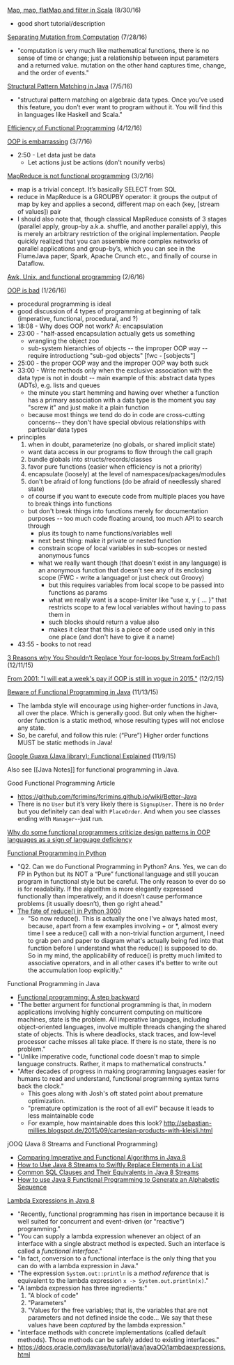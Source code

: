 [Map, map, flatMap and filter in Scala](http://www.brunton-spall.co.uk/post/2011/12/02/map-map-and-flatmap-in-scala/) (8/30/16)
* good short tutorial/description

[Separating Mutation from Computation](http://xen.garden/wp/?p=8) (7/28/16)
* "computation is very much like mathematical functions, there is no sense of time or change; just a relationship between input parameters and a returned value. mutation on the other hand captures time, change, and the order of events."

[Structural Pattern Matching in Java](http://blog.higher-order.com/blog/2009/08/21/structural-pattern-matching-in-java/) (7/5/16)
* "structural pattern matching on algebraic data types. Once you’ve used this feature, you don’t ever want to program without it. You will find this in languages like Haskell and Scala."

[Efficiency of Functional Programming](http://stackoverflow.com/questions/1990464/efficiency-of-purely-functional-programming) (4/12/16)

[OOP is embarrassing](https://www.youtube.com/watch?v=IRTfhkiAqPw&app=desktop) (3/7/16)
* 2:50 - Let data just be data
  * Let actions just be actions (don't nounify verbs)

[MapReduce is not functional programming](https://medium.com/@jkff/mapreduce-is-not-functional-programming-39109a4ba7b2#.c42eic180) (3/2/16)
* map is a trivial concept. It’s basically SELECT from SQL
* reduce in MapReduce is a GROUPBY operator: it groups the output of map by key and applies a second, different map on each (key, [stream of values]) pair
* I should also note that, though classical MapReduce consists of 3 stages (parallel apply, group-by a.k.a. shuffle, and another parallel apply), this is merely an arbitrary restriction of the original implementation.
People quickly realized that you can assemble more complex networks of parallel applications and group-by’s, which you can see in the FlumeJava paper, Spark, Apache Crunch etc., and finally of course in Dataflow.

[Awk, Unix, and functional programming](http://trevorjim.com/awk-unix-and-functional-programming/) (2/6/16)

[OOP is bad](https://www.youtube.com/watch?v=QM1iUe6IofM) (1/26/16)
* procedural programming is ideal
* good discussion of 4 types of programming at beginning of talk (imperative, functional, procedural, and ?)
* 18:08 - Why does OOP not work?  A: encapsulation
* 23:00 - "half-assed encapsulation actually gets us something
  * wrangling the object zoo
  * sub-system hierarchies of objects -- the improper OOP way -- require introductiong "sub-god objects" [fwc - [sobjects"]
* 25:00 - the proper OOP way and the improper OOP way both suck
* 33:00 - Write methods only when the exclusive association with the data type is not in doubt -- main example of this: abstract data types (ADTs), e.g. lists and queues
  * the minute you start hemming and hawing over whether a function has a primary association with a data type is the moment you say "screw it" and just make it a plain function
  * because most things we tend do do in code are cross-cutting concerns-- they don't have special obvious relationships with particular data types
* principles
  1. when in doubt, parameterize (no globals, or shared implicit state)
    * want data access in our programs to flow through the call graph
  2. bundle globals into structs/records/classes
  3. favor pure functions (easier when efficiency is not a priority)
  4. encapsulate (loosely) at the level of namespaces/packages/modules
  5. don't be afraid of long functions (do be afraid of needlessly shared state)
    * of course if you want to execute code from multiple places you have to break things into functions
    * but don't break things into functions merely for documentation purposes -- too much code floating around, too much API to search through
      * plus its tough to name functions/variables well
      * next best thing: make it private or nested function
      * constrain scope of local variables in sub-scopes or nested anonymous funcs
      * what we really want though (that doesn't exist in any language) is an anonymous function that doesn't see any of its enclosing scope (FWC - write a language! or just check out Groovy)
        * but this requires variables from local scope to be passed into functions as params
        * what we really want is a scope-limiter like "use x, y { ... }" that restricts scope to a few local variables without having to pass them in
        * such blocks should return a value also
        * makes it clear that this is a piece of code used only in this one place (and don't have to give it a name)
* 43:55 - books to not read

[3 Reasons why You Shouldn’t Replace Your for-loops by Stream.forEach()](http://blog.jooq.org/2015/12/08/3-reasons-why-you-shouldnt-replace-your-for-loops-by-stream-foreach/) (12/11/15)

[From 2001: "I will eat a week's pay if OOP is still in vogue in 2015."](https://mobile.twitter.com/fernozzle/status/672133043037929472) (12/2/15)

[Beware of Functional Programming in Java](http://blog.jooq.org/2015/11/10/beware-of-functional-programming-in-java/) (11/13/15)
* The lambda style will encourage using higher-order functions in Java, all over the place. Which is generally good. But only when the higher-order function is a static method, whose resulting types will not enclose any state.
* So, be careful, and follow this rule: (“Pure”) Higher order functions MUST be static methods in Java!

[Google Guava (Java library): Functional Explained](https://github.com/google/guava/wiki/FunctionalExplained) (11/9/15)

Also see [[Java Notes]] for functional programming in Java.

Good Functional Programming Article
* https://github.com/fcrimins/fcrimins.github.io/wiki/Better-Java
* There is no `User` but it’s very likely there is `SignupUser`. There is no `Order` but you definitely can deal with `PlaceOrder`. And when you see classes ending with `Manager`--just run.

[Why do some functional programmers criticize design patterns in OOP languages as a sign of language deficiency](https://www.quora.com/Why-do-some-functional-programmers-criticize-design-patterns-in-OOP-languages-as-a-sign-of-language-deficiency-while-Monad-is-also-a-design-pattern)

[Functional Programming in Python](http://www.pysnap.com/functional-programming-in-python/)
* "Q2. Can we do Functional Programming in Python? Ans. Yes, we can do FP in Python but its NOT a “Pure” functional language and still youcan program in functional style but be careful. The only reason to ever do so is for readability. If the algorithm is more elegantly expressed functionally than imperatively, and it doesn’t cause performance problems (it usually doesn’t), then go right ahead."
* [The fate of reduce() in Python 3000](http://www.artima.com/weblogs/viewpost.jsp?thread=98196)
  * "So now reduce(). This is actually the one I've always hated most, because, apart from a few examples involving + or *, almost every time I see a reduce() call with a non-trivial function argument, I need to grab pen and paper to diagram what's actually being fed into that function before I understand what the reduce() is supposed to do. So in my mind, the applicability of reduce() is pretty much limited to associative operators, and in all other cases it's better to write out the accumulation loop explicitly."

Functional Programming in Java
* [Functional programming: A step backward](http://www.javaworld.com/article/2078610/java-concurrency/functional-programming--a-step-backward.html)
* "The better argument for functional programming is that, in modern applications involving highly concurrent computing on multicore machines, state is the problem. All imperative languages, including object-oriented languages, involve multiple threads changing the shared state of objects. This is where deadlocks, stack traces, and low-level processor cache misses all take place. If there is no state, there is no problem."
* "Unlike imperative code, functional code doesn't map to simple language constructs. Rather, it maps to mathematical constructs."
* "After decades of progress in making programming languages easier for humans to read and understand, functional programming syntax turns back the clock."
  * This goes along with Josh's oft stated point about premature optimization.
  * "premature optimization is the root of all evil" because it leads to less maintainable code
  * For example, how maintainable does this look? http://sebastian-millies.blogspot.de/2015/09/cartesian-products-with-kleisli.html

jOOQ (Java 8 Streams and Functional Programming)
* [Comparing Imperative and Functional Algorithms in Java 8](http://blog.jooq.org/2015/09/17/comparing-imperative-and-functional-algorithms-in-java-8/)
* [How to Use Java 8 Streams to Swiftly Replace Elements in a List](http://blog.jooq.org/2015/04/02/how-to-use-java-8-streams-to-swiftly-replace-elements-in-a-list/)
* [Common SQL Clauses and Their Equivalents in Java 8 Streams](http://blog.jooq.org/2015/08/13/common-sql-clauses-and-their-equivalents-in-java-8-streams/)
* [How to use Java 8 Functional Programming to Generate an Alphabetic Sequence](http://blog.jooq.org/2015/09/09/how-to-use-java-8-functional-programming-to-generate-an-alphabetic-sequence/)

[Lambda Expressions in Java 8](http://www.drdobbs.com/jvm/lambda-expressions-in-java-8/240166764)
* "Recently, functional programming has risen in importance because it is well suited for concurrent and event-driven (or "reactive") programming."
* "You can supply a lambda expression whenever an object of an interface with a single abstract method is expected. Such an interface is called a _functional interface_."
* "In fact, conversion to a functional interface is the only thing that you can do with a lambda expression in Java."
* "The expression `System.out::println` is a _method reference_ that is equivalent to the lambda expression `x -> System.out.println(x)`."
* "A lambda expression has three ingredients:"
  1. "A block of code"
  2. "Parameters"
  3. "Values for the free variables; that is, the variables that are not parameters and not defined inside the code... We say that these values have been _captured_ by the lambda expression."
* "interface methods with concrete implementations (called default methods). Those methods can be safely added to existing interfaces."
* https://docs.oracle.com/javase/tutorial/java/javaOO/lambdaexpressions.html
